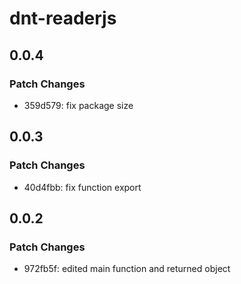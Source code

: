# dnt-readerjs

## 0.0.4

### Patch Changes

- 359d579: fix package size

## 0.0.3

### Patch Changes

- 40d4fbb: fix function export

## 0.0.2

### Patch Changes

- 972fb5f: edited main function and returned object
